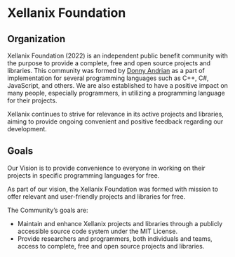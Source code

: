 # Xellanix Foundation
## Organization
Xellanix Foundation (2022) is an independent public benefit community with the purpose to provide a complete, free and open source projects and libraries. This community was formed by [Donny Andrian](https://github.com/donnyandrian) as a part of implementation for several programming languages such as C++, C#, JavaScript, and others. We are also established to have a positive impact on many people, especially programmers, in utilizing a programming language for their projects.

Xellanix continues to strive for relevance in its active projects and libraries, aiming to provide ongoing convenient and positive feedback regarding our development.

## Goals
Our Vision is to provide convenience to everyone in working on their projects in specific programming languages for free.

As part of our vision, the Xellanix Foundation was formed with mission to offer relevant and user-friendly projects and libraries for free.

The Community’s goals are:

- Maintain and enhance Xellanix projects and libraries through a publicly accessible source code system under the MIT License.
- Provide researchers and programmers, both individuals and teams, access to complete, free and open source projects and libraries.
